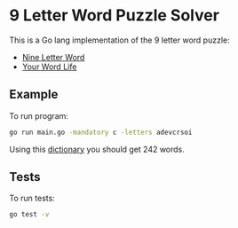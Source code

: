 # 9 Letter Word Puzzle Solver

This is a Go lang implementation of the 9 letter word puzzle:

* [Nine Letter Word](http://nineletterword.tompaton.com/adevcrsoi/)
* [Your Word Life](http://www.yourwiselife.com.au/games/9-letter-word/)

## Example

To run program:

```bash
go run main.go -mandatory c -letters adevcrsoi
```

Using this [dictionary](./dictionary) you should get 242 words.

## Tests

To run tests:

```bash
go test -v
```
